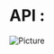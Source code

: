 # API : 

<img src="https://github.com/1Ahmedzedan/js_cheat_sheet/assets/116225212/17115824-605a-457e-bb08-6f6076ec176b" 
        alt="Picture" 
        style="display: block; margin: 0 auto" />
